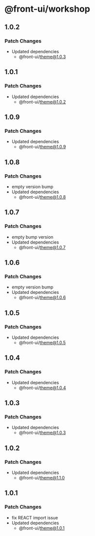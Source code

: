 # @front-ui/workshop

## 1.0.2

### Patch Changes

- Updated dependencies
  - @front-ui/theme@1.0.3

## 1.0.1

### Patch Changes

- Updated dependencies
  - @front-ui/theme@1.0.2

## 1.0.9

### Patch Changes

- Updated dependencies
  - @front-ui/theme@1.0.9

## 1.0.8

### Patch Changes

- empty version bump
- Updated dependencies
  - @front-ui/theme@1.0.8

## 1.0.7

### Patch Changes

- empty bump version
- Updated dependencies
  - @front-ui/theme@1.0.7

## 1.0.6

### Patch Changes

- empty version bump
- Updated dependencies
  - @front-ui/theme@1.0.6

## 1.0.5

### Patch Changes

- Updated dependencies
  - @front-ui/theme@1.0.5

## 1.0.4

### Patch Changes

- Updated dependencies
  - @front-ui/theme@1.0.4

## 1.0.3

### Patch Changes

- Updated dependencies
  - @front-ui/theme@1.0.3

## 1.0.2

### Patch Changes

- Updated dependencies
  - @front-ui/theme@1.1.0

## 1.0.1

### Patch Changes

- fix REACT import issue
- Updated dependencies
  - @front-ui/theme@1.0.1
